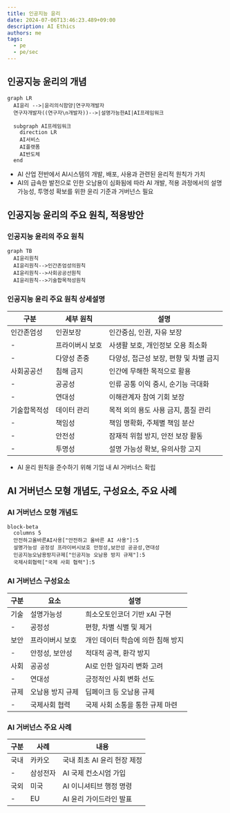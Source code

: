 ```yaml
---
title: 인공지능 윤리
date: 2024-07-06T13:46:23.489+09:00
description: AI Ethics
authors: me
tags:
  - pe
  - pe/sec
---
```


## 인공지능 윤리의 개념

```mermaid
graph LR
  AI윤리 -->|윤리의식함양|연구자개발자
  연구자개발자((연구자\n개발자))-->|설명가능한AI|AI프레임워크

  subgraph AI프레임워크
    direction LR
    AI서비스
    AI플랫폼
    AI반도체
  end
```

- AI 산업 전반에서 AI시스템의 개발, 배포, 사용과 관련된 윤리적 원칙가 가치
- AI의 급속한 발전으로 인한 오남용이 심화됨에 따라 AI 개발, 적용 과정에서의 설명가능성, 투명성 확보를 위한 윤리 기준과 거버넌스 필요

## 인공지능 윤리의 주요 원칙, 적용방안

### 인공지능 윤리의 주요 원칙

```mermaid
graph TB
  AI윤리원칙
  AI윤리원칙-->인간존엄성의원칙
  AI윤리원칙-->사회공공선원칙
  AI윤리원칙-->기술합목적성원칙
```

### 인공지능 윤리 주요 원칙 상세설명

| 구분 | 세부 원칙 | 설명 |
| --- | --- | --- |
| 인간존엄성 | 인권보장 | 인간중심, 인권, 자유 보장 |
| - | 프라이버시 보호 | 사생활 보호, 개인정보 오용 최소화 |
| - | 다양성 존중 | 다양성, 접근성 보장, 편향 및 차별 금지 |
| 사회공공선 | 침해 금지 | 인간에 무해한 목적으로 활용 |
| - | 공공성 | 인류 공통 이익 중시, 순기능 극대화 |
| - | 연대성 | 이해관계자 참여 기회 보장 |
| 기술합목적성 | 데이터 관리 | 목적 외의 용도 사용 금지, 품질 관리 |
| - | 책임성 | 책임 명확화, 주체별 책임 분산 |
| - | 안전성 | 잠재적 위험 방지, 안전 보장 활동 |
| - | 투명성 | 설명 가능성 확보, 유의사항 고지 |

- AI 윤리 원칙을 준수하기 위해 기업 내 AI 거버너스 확립

## AI 거버넌스 모형 개념도, 구성요소, 주요 사례

### AI 거버넌스 모형 개념도

```mermaid
block-beta
  columns 5
  안전하고올바른AI사용["안전하고 올바른 AI 사용"]:5
  설명가능성 공정성 프라이버시보호 안정성,보안성 공공성,연대성
  인공지능오남용방지규제["인공지능 오남용 방지 규제"]:5
  국제사회협력["국제 사회 협력"]:5
```

### AI 거버넌스 구성요소

| 구분 | 요소 | 설명 |
| --- | --- | --- |
| 기술 | 설명가능성 | 희소오토인코더 기반 xAI 구현 |
| - | 공정성 | 편향, 차별 식별 및 제거 |
| 보안 | 프라이버시 보호 | 개인 데이터 학습에 의한 침해 방지 |
| - | 안정성, 보안성 | 적대적 공격, 환각 방지 |
| 사회 | 공공성 | AI로 인한 일자리 변화 고려 |
| - | 연대성 | 긍정적인 사회 변화 선도 |
| 규제 | 오남용 방지 규제 | 딥페이크 등 오남용 규제 |
| - | 국제사회 협력 | 국제 사회 소통을 통한 규제 마련 |

### AI 거버넌스 주요 사례

| 구분 | 사례 | 내용 |
| --- | --- | --- |
| 국내 | 카카오 | 국내 최초 AI 윤리 헌장 제정 |
| - | 삼성전자 | AI 국제 컨소시엄 가입 |
| 국외 | 미국 | AI 이니셔티브 행정 명령 |
| - | EU | AI 윤리 가이드라인 발표 |

